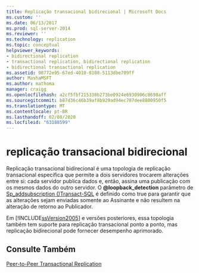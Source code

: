 ```yaml
---
title: Replicação transacional bidirecional | Microsoft Docs
ms.custom: ''
ms.date: 06/13/2017
ms.prod: sql-server-2014
ms.reviewer: ''
ms.technology: replication
ms.topic: conceptual
helpviewer_keywords:
- bidirectional replication
- transactional replication, bidirectional replication
- bidirectional transactional replication
ms.assetid: 98772e95-67ed-4010-8108-5113dbe709ff
author: MashaMSFT
ms.author: mathoma
manager: craigg
ms.openlocfilehash: a2cf5fbf215338b273be0924e6930906c8698aff
ms.sourcegitcommit: b87d36c46b39af8b929ad94ec707dee8800950f5
ms.translationtype: MT
ms.contentlocale: pt-BR
ms.lasthandoff: 02/08/2020
ms.locfileid: "63188599"
---
```

# <a name="bidirectional-transactional-replication"></a>replicação transacional bidirecional
  Replicação transacional bidirecional é uma topologia de replicação transacional específica que permite a dois servidores trocarem alterações entre si: cada servidor publica dados e, então, assina uma publicação com os mesmos dados do outro servidor. O **@loopback_detection** parâmetro de [Sp_addsubscription &#40;&#41;Transact-SQL](/sql/relational-databases/system-stored-procedures/sp-addsubscription-transact-sql) é definido como true para garantir que as alterações sejam enviadas somente ao Assinante e não resultem na alteração de retorno ao Publicador.  
  
 Em [!INCLUDE[ssVersion2005](../../../includes/ssversion2005-md.md)] e versões posteriores, essa topologia também tem suporte para replicação transacional ponto a ponto, mas replicação bidirecional pode fornecer desempenho aprimorado.  
  
## <a name="see-also"></a>Consulte Também  
 [Peer-to-Peer Transactional Replication](peer-to-peer-transactional-replication.md)  
  
  
